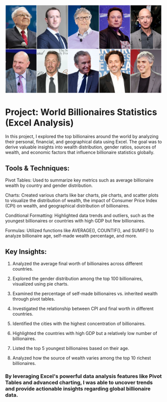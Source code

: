 ![logo](https://github.com/Mgit125/Excel---World-Billionaires-Statistics/blob/main/Screenshot%202024-09-25%20203038.png)

# Project: World Billionaires Statistics (Excel Analysis)

In this project, I explored the top billionaires around the world by analyzing their personal, financial, and geographical data using Excel. The goal was to derive valuable insights into wealth distribution, gender ratios, sources of wealth, and economic factors that influence billionaire statistics globally.

## Tools & Techniques:

Pivot Tables: Used to summarize key metrics such as average billionaire wealth by country and gender distribution.

Charts: Created various charts like bar charts, pie charts, and scatter plots to visualize the distribution of wealth, the impact of Consumer Price Index (CPI) on wealth, and geographical distribution of billionaires.

Conditional Formatting: Highlighted data trends and outliers, such as the youngest billionaires or countries with high GDP but few billionaires.

Formulas: Utilized functions like AVERAGE(), COUNTIF(), and SUMIF() to analyze billionaire age, self-made wealth percentage, and more.

## Key Insights:

1.	Analyzed the average final worth of billionaires across different countries.
	
2.	Explored the gender distribution among the top 100 billionaires, visualized using pie charts.
	
3.	Examined the percentage of self-made billionaires vs. inherited wealth through pivot tables.
	
4.	Investigated the relationship between CPI and final worth in different countries.

5.	Identified the cities with the highest concentration of billionaires.

6.	Highlighted the countries with high GDP but a relatively low number of billionaires.
   
7.	Listed the top 5 youngest billionaires based on their age.
   
8.	Analyzed how the source of wealth varies among the top 10 richest billionaires.
   
### By leveraging Excel's powerful data analysis features like Pivot Tables and advanced charting, I was able to uncover trends and provide actionable insights regarding global billionaire data.
